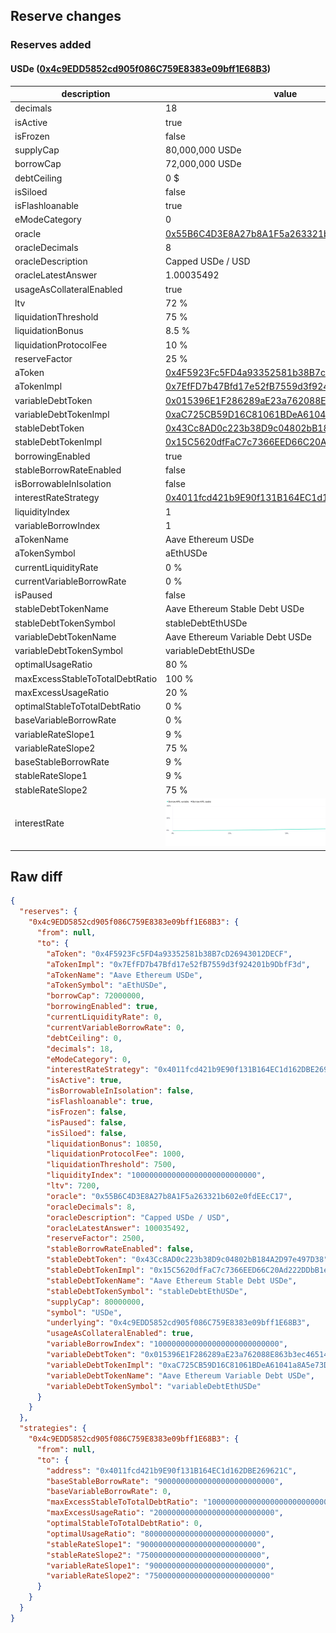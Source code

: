 ## Reserve changes

### Reserves added

#### USDe ([0x4c9EDD5852cd905f086C759E8383e09bff1E68B3](https://etherscan.io/address/0x4c9EDD5852cd905f086C759E8383e09bff1E68B3))

| description | value |
| --- | --- |
| decimals | 18 |
| isActive | true |
| isFrozen | false |
| supplyCap | 80,000,000 USDe |
| borrowCap | 72,000,000 USDe |
| debtCeiling | 0 $ |
| isSiloed | false |
| isFlashloanable | true |
| eModeCategory | 0 |
| oracle | [0x55B6C4D3E8A27b8A1F5a263321b602e0fdEEcC17](https://etherscan.io/address/0x55B6C4D3E8A27b8A1F5a263321b602e0fdEEcC17) |
| oracleDecimals | 8 |
| oracleDescription | Capped USDe / USD |
| oracleLatestAnswer | 1.00035492 |
| usageAsCollateralEnabled | true |
| ltv | 72 % |
| liquidationThreshold | 75 % |
| liquidationBonus | 8.5 % |
| liquidationProtocolFee | 10 % |
| reserveFactor | 25 % |
| aToken | [0x4F5923Fc5FD4a93352581b38B7cD26943012DECF](https://etherscan.io/address/0x4F5923Fc5FD4a93352581b38B7cD26943012DECF) |
| aTokenImpl | [0x7EfFD7b47Bfd17e52fB7559d3f924201b9DbfF3d](https://etherscan.io/address/0x7EfFD7b47Bfd17e52fB7559d3f924201b9DbfF3d) |
| variableDebtToken | [0x015396E1F286289aE23a762088E863b3ec465145](https://etherscan.io/address/0x015396E1F286289aE23a762088E863b3ec465145) |
| variableDebtTokenImpl | [0xaC725CB59D16C81061BDeA61041a8A5e73DA9EC6](https://etherscan.io/address/0xaC725CB59D16C81061BDeA61041a8A5e73DA9EC6) |
| stableDebtToken | [0x43Cc8AD0c223b38D9c04802bB184A2D97e497D38](https://etherscan.io/address/0x43Cc8AD0c223b38D9c04802bB184A2D97e497D38) |
| stableDebtTokenImpl | [0x15C5620dfFaC7c7366EED66C20Ad222DDbB1eD57](https://etherscan.io/address/0x15C5620dfFaC7c7366EED66C20Ad222DDbB1eD57) |
| borrowingEnabled | true |
| stableBorrowRateEnabled | false |
| isBorrowableInIsolation | false |
| interestRateStrategy | [0x4011fcd421b9E90f131B164EC1d162DBE269621C](https://etherscan.io/address/0x4011fcd421b9E90f131B164EC1d162DBE269621C) |
| liquidityIndex | 1 |
| variableBorrowIndex | 1 |
| aTokenName | Aave Ethereum USDe |
| aTokenSymbol | aEthUSDe |
| currentLiquidityRate | 0 % |
| currentVariableBorrowRate | 0 % |
| isPaused | false |
| stableDebtTokenName | Aave Ethereum Stable Debt USDe |
| stableDebtTokenSymbol | stableDebtEthUSDe |
| variableDebtTokenName | Aave Ethereum Variable Debt USDe |
| variableDebtTokenSymbol | variableDebtEthUSDe |
| optimalUsageRatio | 80 % |
| maxExcessStableToTotalDebtRatio | 100 % |
| maxExcessUsageRatio | 20 % |
| optimalStableToTotalDebtRatio | 0 % |
| baseVariableBorrowRate | 0 % |
| variableRateSlope1 | 9 % |
| variableRateSlope2 | 75 % |
| baseStableBorrowRate | 9 % |
| stableRateSlope1 | 9 % |
| stableRateSlope2 | 75 % |
| interestRate | ![ir](/.assets/a2ff7054b21a6d938826bbea32b5e589c6a0c8f7.svg) |


## Raw diff

```json
{
  "reserves": {
    "0x4c9EDD5852cd905f086C759E8383e09bff1E68B3": {
      "from": null,
      "to": {
        "aToken": "0x4F5923Fc5FD4a93352581b38B7cD26943012DECF",
        "aTokenImpl": "0x7EfFD7b47Bfd17e52fB7559d3f924201b9DbfF3d",
        "aTokenName": "Aave Ethereum USDe",
        "aTokenSymbol": "aEthUSDe",
        "borrowCap": 72000000,
        "borrowingEnabled": true,
        "currentLiquidityRate": 0,
        "currentVariableBorrowRate": 0,
        "debtCeiling": 0,
        "decimals": 18,
        "eModeCategory": 0,
        "interestRateStrategy": "0x4011fcd421b9E90f131B164EC1d162DBE269621C",
        "isActive": true,
        "isBorrowableInIsolation": false,
        "isFlashloanable": true,
        "isFrozen": false,
        "isPaused": false,
        "isSiloed": false,
        "liquidationBonus": 10850,
        "liquidationProtocolFee": 1000,
        "liquidationThreshold": 7500,
        "liquidityIndex": "1000000000000000000000000000",
        "ltv": 7200,
        "oracle": "0x55B6C4D3E8A27b8A1F5a263321b602e0fdEEcC17",
        "oracleDecimals": 8,
        "oracleDescription": "Capped USDe / USD",
        "oracleLatestAnswer": 100035492,
        "reserveFactor": 2500,
        "stableBorrowRateEnabled": false,
        "stableDebtToken": "0x43Cc8AD0c223b38D9c04802bB184A2D97e497D38",
        "stableDebtTokenImpl": "0x15C5620dfFaC7c7366EED66C20Ad222DDbB1eD57",
        "stableDebtTokenName": "Aave Ethereum Stable Debt USDe",
        "stableDebtTokenSymbol": "stableDebtEthUSDe",
        "supplyCap": 80000000,
        "symbol": "USDe",
        "underlying": "0x4c9EDD5852cd905f086C759E8383e09bff1E68B3",
        "usageAsCollateralEnabled": true,
        "variableBorrowIndex": "1000000000000000000000000000",
        "variableDebtToken": "0x015396E1F286289aE23a762088E863b3ec465145",
        "variableDebtTokenImpl": "0xaC725CB59D16C81061BDeA61041a8A5e73DA9EC6",
        "variableDebtTokenName": "Aave Ethereum Variable Debt USDe",
        "variableDebtTokenSymbol": "variableDebtEthUSDe"
      }
    }
  },
  "strategies": {
    "0x4c9EDD5852cd905f086C759E8383e09bff1E68B3": {
      "from": null,
      "to": {
        "address": "0x4011fcd421b9E90f131B164EC1d162DBE269621C",
        "baseStableBorrowRate": "90000000000000000000000000",
        "baseVariableBorrowRate": 0,
        "maxExcessStableToTotalDebtRatio": "1000000000000000000000000000",
        "maxExcessUsageRatio": "200000000000000000000000000",
        "optimalStableToTotalDebtRatio": 0,
        "optimalUsageRatio": "800000000000000000000000000",
        "stableRateSlope1": "90000000000000000000000000",
        "stableRateSlope2": "750000000000000000000000000",
        "variableRateSlope1": "90000000000000000000000000",
        "variableRateSlope2": "750000000000000000000000000"
      }
    }
  }
}
```